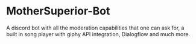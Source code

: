 # MotherSuperior-Bot
A discord bot with all the moderation capabilities that one can ask for, a built in song player with giphy API integration, Dialogflow and much more.
